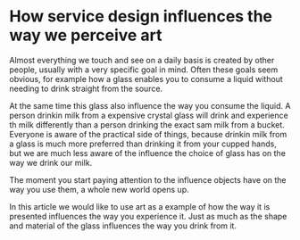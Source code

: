 # How service design influences the way we perceive art

Almost everything we touch and see on a daily basis is created by other people, usually with a very specific goal in mind. Often these goals seem obvious, for example how a glass enables you to consume a liquid without needing to drink straight from the source.

At the same time this glass also influence the way you consume the liquid. A person drinkin milk from a expensive crystal glass will drink and experience th milk differently than a person drinking the exact sam milk from a bucket. Everyone is aware of the practical side of things, because drinkin milk from a glass is much more preferred than drinking it from your cupped hands, but we are much less aware of the influence the choice of glass has on the way we drink our milk.

The moment you start paying attention to the influence objects have on the way you use them, a whole new world opens up.

In this article we would like to use art as a example of how the way it is presented influences the way you experience it. Just as much as the shape and material of the glass influences the way you drink from it.
